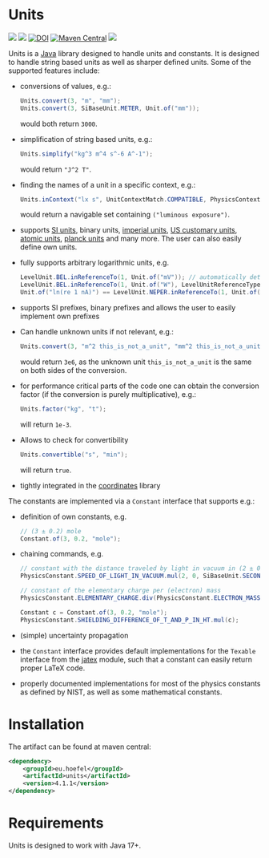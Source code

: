 # Units

[![](https://img.shields.io/github/issues/uhoefel/units?style=flat-square)](https://github.com/uhoefel/units/issues)
[![](https://img.shields.io/github/stars/uhoefel/units?style=flat-square)](https://github.com/uhoefel/units/stargazers)
[![DOI](https://zenodo.org/badge/DOI/10.5281/zenodo.4262929.svg)](https://doi.org/10.5281/zenodo.4262929)
[![Maven Central](https://img.shields.io/maven-central/v/eu.hoefel/units.svg?label=Maven%20Central)](https://search.maven.org/search?q=g:%22eu.hoefel%22%20AND%20a:%22units%22)
[![](https://img.shields.io/github/license/uhoefel/units?style=flat-square)](https://choosealicense.com/licenses/mit/)

Units is a [Java](https://openjdk.java.net/) library designed to handle units and constants.
It is designed to handle string based units as well as sharper defined units.
Some of the supported features include:
- conversions of values, e.g.:

  ```java
  Units.convert(3, "m", "mm");
  Units.convert(3, SiBaseUnit.METER, Unit.of("mm"));
  ```
  
  would both return `3000`.
- simplification of string based units, e.g.:

  ```java
  Units.simplify("kg^3 m^4 s^-6 A^-1");
  ```
  
  would return `"J^2 T"`.
- finding the names of a unit in a specific context, e.g.:

  ```java
  Units.inContext("lx s", UnitContextMatch.COMPATIBLE, PhysicsContext.PHOTOMETRY)
  ```
  
  would return a navigable set containing `("luminous exposure")`.
- supports [SI units](https://www.bipm.org/en/publications/si-brochure/), binary units, [imperial units](https://www.legislation.gov.uk/ukpga/1985/72), [US customary units](https://en.wikipedia.org/wiki/United_States_customary_units), [atomic units](https://en.wikipedia.org/wiki/Hartree_atomic_units), [planck units](https://en.wikipedia.org/wiki/Planck_units) and many more. The user can also easily define own units.
- fully supports arbitrary logarithmic units, e.g.

  ```java
  LevelUnit.BEL.inReferenceTo(1, Unit.of("mV")); // automatically determines ref type -> root power
  LevelUnit.BEL.inReferenceTo(1, Unit.of("W"), LevelUnitReferenceType.POWER); // specify type explicitly
  Unit.of("ln(re 1 nA)") == LevelUnit.NEPER.inReferenceTo(1, Unit.of("nA")); // true
  ```
  
- supports SI prefixes, binary prefixes and allows the user to easily implement own prefixes
- Can handle unknown units if not relevant, e.g.:

  ```java
  Units.convert(3, "m^2 this_is_not_a_unit", "mm^2 this_is_not_a_unit");
  ```
  
  would return `3e6`, as the unknown unit `this_is_not_a_unit` is the same on both sides of the conversion.
- for performance critical parts of the code one can obtain the conversion factor (if the conversion is purely multiplicative), e.g.:

  ```java
  Units.factor("kg", "t");
  ```
  
  will return `1e-3`.
- Allows to check for convertibility
  
  ```java
  Units.convertible("s", "min");
  ```
  
  will return `true`.
- tightly integrated in the [coordinates](https://github.com/uhoefel/coordinates) library

The constants are implemented via a `Constant` interface that supports e.g.:
- definition of own constants, e.g.

  ```java
  // (3 ± 0.2) mole
  Constant.of(3, 0.2, "mole");
  ```
  
- chaining commands, e.g.

  ```java
  // constant with the distance traveled by light in vacuum in (2 ± 0) seconds as value
  PhysicsConstant.SPEED_OF_LIGHT_IN_VACUUM.mul(2, 0, SiBaseUnit.SECOND);

  // constant of the elementary charge per (electron) mass
  PhysicsConstant.ELEMENTARY_CHARGE.div(PhysicsConstant.ELECTRON_MASS);

  Constant c = Constant.of(3, 0.2, "mole");
  PhysicsConstant.SHIELDING_DIFFERENCE_OF_T_AND_P_IN_HT.mul(c);
  ```
  
- (simple) uncertainty propagation
- the `Constant` interface provides default implementations for the `Texable` interface from the [jatex](https://github.com/uhoefel/jatex) module, such that a constant can easily return proper LaTeX code.
- properly documented implementations for most of the physics constants as defined by NIST, as well as some mathematical constants.

Installation
============

The artifact can be found at maven central:
```xml
<dependency>
    <groupId>eu.hoefel</groupId>
    <artifactId>units</artifactId>
    <version>4.1.1</version>
</dependency>
```

Requirements
============
Units is designed to work with Java 17+.
